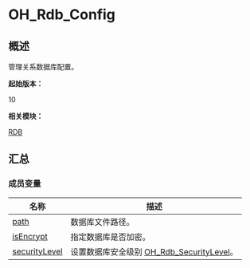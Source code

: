 # OH_Rdb_Config


## 概述

管理关系数据库配置。

**起始版本：**

10

**相关模块：**

[RDB](_r_d_b.md)


## 汇总


### 成员变量

| 名称 | 描述 |
| -------- | -------- |
| [path](_r_d_b.md#path) | 数据库文件路径。 |
| [isEncrypt](_r_d_b.md#isencrypt) | 指定数据库是否加密。 |
| [securityLevel](_r_d_b.md#securitylevel) | 设置数据库安全级别&nbsp;[OH_Rdb_SecurityLevel](_r_d_b.md#oh_rdb_securitylevel)。 |
